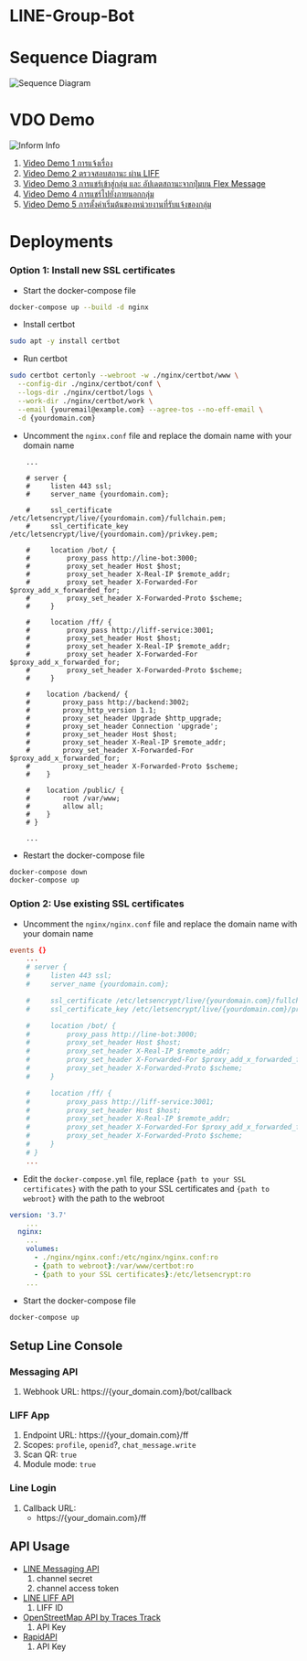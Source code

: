 # LINE-Group-Bot

# Sequence Diagram
![Sequence Diagram](media/Diagram.jpg)

# VDO Demo
![Inform Info](media/Inform.jpg)
1. [Video Demo 1 การแจ้งเรื่อง](media/Screen_Recording_20250504_135858_LINE.mp4)
2. [Video Demo 2 ตรวจสอบสถานะ ผ่าน LIFF](media/Screen_Recording_20250504_140028_LINE.mp4)
3. [Video Demo 3 การแชร์เข้าสู่กลุ่ม และ อัปเดตสถานะจากปุ่มบน Flex Message](media/Screen_Recording_20250504_140108_LINE.mp4)
4. [Video Demo 4 การแชร์ไปยังภายนอกกลุ่ม](media/Screen_Recording_20250504_140138_LINE.mp4)
5. [Video Demo 5 การตั้งค่าเริ่มต้นของหน่วยงานที่รับแจ้งของกลุ่ม](media/Screen_Recording_20250504_140158_LINE.mp4)

# Deployments
### Option 1: Install new SSL certificates
 - Start the docker-compose file
```bash
docker-compose up --build -d nginx
```
 - Install certbot
```bash
sudo apt -y install certbot
```
 - Run certbot
```bash
sudo certbot certonly --webroot -w ./nginx/certbot/www \
  --config-dir ./nginx/certbot/conf \
  --logs-dir ./nginx/certbot/logs \
  --work-dir ./nginx/certbot/work \
  --email {youremail@example.com} --agree-tos --no-eff-email \
  -d {yourdomain.com}
```
 - Uncomment the `nginx.conf` file and replace the domain name with your domain name
```
    ...

    # server {
    #     listen 443 ssl;
    #     server_name {yourdomain.com};

    #     ssl_certificate /etc/letsencrypt/live/{yourdomain.com}/fullchain.pem;
    #     ssl_certificate_key /etc/letsencrypt/live/{yourdomain.com}/privkey.pem;

    #     location /bot/ {
    #         proxy_pass http://line-bot:3000;
    #         proxy_set_header Host $host;
    #         proxy_set_header X-Real-IP $remote_addr;
    #         proxy_set_header X-Forwarded-For $proxy_add_x_forwarded_for;
    #         proxy_set_header X-Forwarded-Proto $scheme;
    #     }

    #     location /ff/ {
    #         proxy_pass http://liff-service:3001;
    #         proxy_set_header Host $host;
    #         proxy_set_header X-Real-IP $remote_addr;
    #         proxy_set_header X-Forwarded-For $proxy_add_x_forwarded_for;
    #         proxy_set_header X-Forwarded-Proto $scheme;
    #     }

    #    location /backend/ {
    #        proxy_pass http://backend:3002;
    #        proxy_http_version 1.1;
    #        proxy_set_header Upgrade $http_upgrade;
    #        proxy_set_header Connection 'upgrade';
    #        proxy_set_header Host $host;
    #        proxy_set_header X-Real-IP $remote_addr;
    #        proxy_set_header X-Forwarded-For $proxy_add_x_forwarded_for;
    #        proxy_set_header X-Forwarded-Proto $scheme;
    #    }

    #    location /public/ {
    #        root /var/www;
    #        allow all;
    #    }
    # }

    ...
```
 - Restart the docker-compose file
```bash
docker-compose down
docker-compose up
```

### Option 2: Use existing SSL certificates
 - Uncomment the `nginx/nginx.conf` file and replace the domain name with your domain name
```nginx.conf
events {}
    ...
    # server {
    #     listen 443 ssl;
    #     server_name {yourdomain.com};

    #     ssl_certificate /etc/letsencrypt/live/{yourdomain.com}/fullchain.pem;
    #     ssl_certificate_key /etc/letsencrypt/live/{yourdomain.com}/privkey.pem;

    #     location /bot/ {
    #         proxy_pass http://line-bot:3000;
    #         proxy_set_header Host $host;
    #         proxy_set_header X-Real-IP $remote_addr;
    #         proxy_set_header X-Forwarded-For $proxy_add_x_forwarded_for;
    #         proxy_set_header X-Forwarded-Proto $scheme;
    #     }

    #     location /ff/ {
    #         proxy_pass http://liff-service:3001;
    #         proxy_set_header Host $host;
    #         proxy_set_header X-Real-IP $remote_addr;
    #         proxy_set_header X-Forwarded-For $proxy_add_x_forwarded_for;
    #         proxy_set_header X-Forwarded-Proto $scheme;
    #     }
    # }
    ...
```
 - Edit the `docker-compose.yml` file, replace `{path to your SSL certificates}` with the path to your SSL certificates and `{path to webroot}` with the path to the webroot
```docker-compose.yml
version: '3.7'
    ...
  nginx:
    ...
    volumes:
      - ./nginx/nginx.conf:/etc/nginx/nginx.conf:ro
      - {path to webroot}:/var/www/certbot:ro
      - {path to your SSL certificates}:/etc/letsencrypt:ro
    ...
```
 - Start the docker-compose file
```bash
docker-compose up
```

## Setup Line Console
### Messaging API
1. Webhook URL: https://{your_domain.com}/bot/callback
### LIFF App
1. Endpoint URL: https://{your_domain.com}/ff
2. Scopes: `profile`, `openid`?, `chat_message.write`
3. Scan QR: `true`
4. Module mode: `true`
### Line Login
1. Callback URL:
    - https://{your_domain.com}/ff

## API Usage
- [LINE Messaging API](https://developers.line.biz/en/docs/messaging-api/overview/)
    1. channel secret
    2. channel access token
- [LINE LIFF API](https://developers.line.biz/en/docs/liff/overview/)
    1. LIFF ID
- [OpenStreetMap API by Traces Track](https://console.tracestrack.com/)
    1. API Key
- [RapidAPI](https://rapidapi.com/castelli0giovanni-VdUSmLXuCR3/api/feroeg-reverse-geocoding/playground/apiendpoint_25fdc514-102d-4c92-bd75-92c8ea9e364d)
    1. API Key